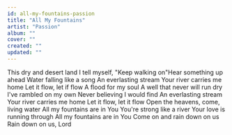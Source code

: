 ```yaml
---
id: all-my-fountains-passion
title: "All My Fountains"
artist: "Passion"
album: ""
cover: ""
created: ""
updated: ""
---
```


This dry and desert land
I tell myself, "Keep walking on"Hear something up ahead
Water falling like a song
An everlasting stream
Your river carries me home
Let it flow, let if flow
A flood for my soul
A well that never will run dry
I've rambled on my own
Never believing I would find
An everlasting stream
Your river carries me home
Let it flow, let it flow
Open the heavens, come, living water
All my fountains are in You
You're strong like a river
Your love is running through
All my fountains are in You
Come on and rain down on us
Rain down on us, Lord